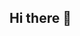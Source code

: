 ## Hi there 👋

<!--
**MuhFajrinSuhar27/MuhFajrinSuhar27** is a ✨ _special_ ✨ repository because its `README.md` (this file) appears on your GitHub profile.

Here are some ideas to get you started:

- 🔭 I’m currently study at Hasanuddin University
- 🌱 I’m currently learning Web develomment
- 🤔 I’m looking for help with Expert web developer
- 💬 Ask me about Frontend development
- 📫 How to reach me: fajrinsuhar97@gmail.com
- 😄 Pronouns: he/him
- ⚡ Fun fact: human
-->
